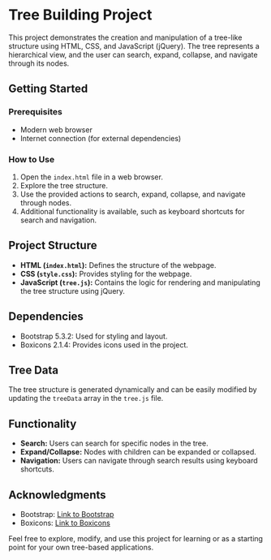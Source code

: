 # Tree Building Project

This project demonstrates the creation and manipulation of a tree-like structure using HTML, CSS, and JavaScript (jQuery). The tree represents a hierarchical view, and the user can search, expand, collapse, and navigate through its nodes.

## Getting Started

### Prerequisites

- Modern web browser
- Internet connection (for external dependencies)

### How to Use

1. Open the `index.html` file in a web browser.
2. Explore the tree structure.
3. Use the provided actions to search, expand, collapse, and navigate through nodes.
4. Additional functionality is available, such as keyboard shortcuts for search and navigation.

## Project Structure

- **HTML (`index.html`):** Defines the structure of the webpage.
- **CSS (`style.css`):** Provides styling for the webpage.
- **JavaScript (`tree.js`):** Contains the logic for rendering and manipulating the tree structure using jQuery.

## Dependencies

- Bootstrap 5.3.2: Used for styling and layout.
- Boxicons 2.1.4: Provides icons used in the project.

## Tree Data

The tree structure is generated dynamically and can be easily modified by updating the `treeData` array in the `tree.js` file.

## Functionality

- **Search:** Users can search for specific nodes in the tree.
- **Expand/Collapse:** Nodes with children can be expanded or collapsed.
- **Navigation:** Users can navigate through search results using keyboard shortcuts.

## Acknowledgments

- Bootstrap: [Link to Bootstrap](https://getbootstrap.com/)
- Boxicons: [Link to Boxicons](https://boxicons.com/)

Feel free to explore, modify, and use this project for learning or as a starting point for your own tree-based applications.
